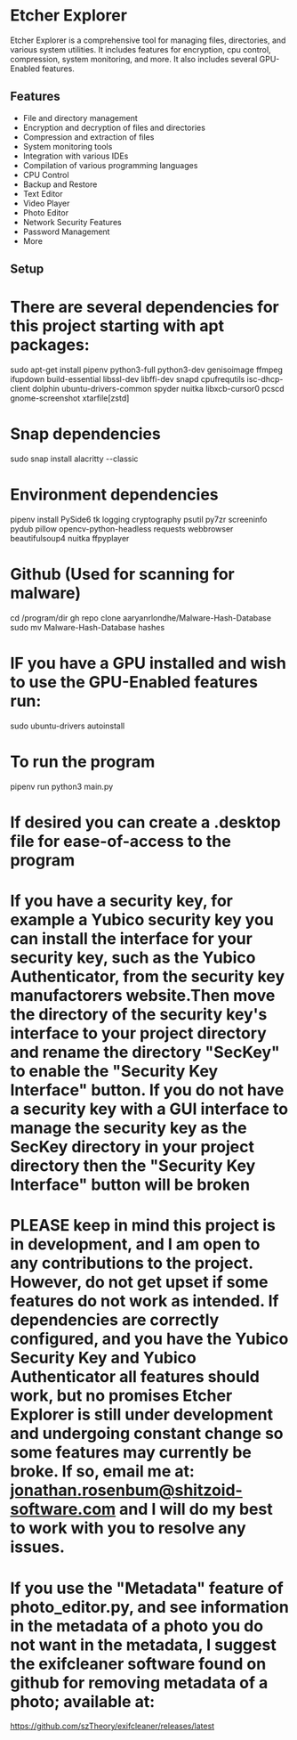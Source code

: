 # Etcher Explorer

Etcher Explorer is a comprehensive tool for managing files, directories, and various system utilities. It includes features for encryption, cpu control, compression, system monitoring, and more. It also includes several GPU-Enabled features.

## Features

- File and directory management
- Encryption and decryption of files and directories
- Compression and extraction of files
- System monitoring tools
- Integration with various IDEs
- Compilation of various programming languages
- CPU Control
- Backup and Restore
- Text Editor
- Video Player
- Photo Editor
- Network Security Features
- Password Management 
- More

## Setup
# There are several dependencies for this project starting with apt packages:
sudo apt-get install pipenv python3-full python3-dev genisoimage ffmpeg ifupdown build-essential libssl-dev libffi-dev snapd cpufrequtils isc-dhcp-client dolphin ubuntu-drivers-common spyder nuitka libxcb-cursor0 pcscd gnome-screenshot xtarfile[zstd]

# Snap dependencies
sudo snap install alacritty --classic

# Environment dependencies
pipenv install PySide6 tk logging cryptography psutil py7zr screeninfo pydub pillow opencv-python-headless requests webbrowser beautifulsoup4 nuitka ffpyplayer

# Github (Used for scanning for malware)
cd /program/dir
gh repo clone aaryanrlondhe/Malware-Hash-Database
sudo mv Malware-Hash-Database hashes 

# IF you have a GPU installed and wish to use the GPU-Enabled features run:
sudo ubuntu-drivers autoinstall

# To run the program
pipenv run python3 main.py

# If desired you can create a .desktop file for ease-of-access to the program
# If you have a security key, for example a Yubico security key you can install the interface for your security key, such as the Yubico Authenticator, from the security key manufactorers website.Then move the directory of the security key's interface to your project directory and rename the directory "SecKey" to enable the "Security Key Interface" button. If you do not have a security key with a GUI interface to manage the security key as the SecKey directory in your project directory then the "Security Key Interface" button will be broken

# PLEASE keep in mind this project is in development, and I am open to any contributions to the project. However, do not get upset if some features do not work as intended. If dependencies are correctly configured, and you have the Yubico Security Key and Yubico Authenticator all features should work, but no promises Etcher Explorer is still under development and undergoing constant change so some features may currently be broke. If so, email me at: jonathan.rosenbum@shitzoid-software.com and I will do my best to work with you to resolve any issues.

# If you use the "Metadata" feature of photo_editor.py, and see information in the metadata of a photo you do not want in the metadata, I suggest the exifcleaner software found on github for removing metadata of a photo; available at:
https://github.com/szTheory/exifcleaner/releases/latest
